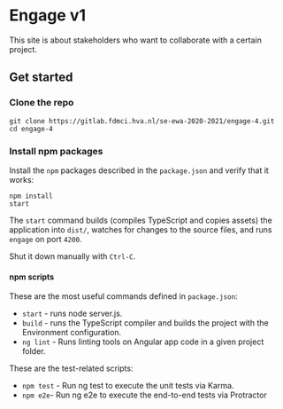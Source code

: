 # Engage v1

This site is about stakeholders who want to collaborate with a certain project. 

## Get started

### Clone the repo

```shell
git clone https://gitlab.fdmci.hva.nl/se-ewa-2020-2021/engage-4.git
cd engage-4
```

### Install npm packages

Install the `npm` packages described in the `package.json` and verify that it works:

```shell
npm install
start
```

The `start` command builds (compiles TypeScript and copies assets) the application into `dist/`, watches for changes to the source files, and runs `engage` on port `4200`.

Shut it down manually with `Ctrl-C`.

#### npm scripts

These are the most useful commands defined in `package.json`:

* `start` - runs node server.js.
* `build` - runs the TypeScript compiler and builds the project with the Environment configuration.
* `ng lint` - Runs linting tools on Angular app code in a given project folder.

These are the test-related scripts:

* `npm test` - Run ng test to execute the unit tests via Karma.
* `npm e2e`- Run ng e2e to execute the end-to-end tests via Protractor

